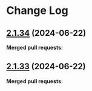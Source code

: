 # Change Log

## [2.1.34](https://github.com/networknt/light-lambda-native/tree/2.1.34) (2024-06-22)


**Merged pull requests:**


## [2.1.33](https://github.com/networknt/light-lambda-native/tree/2.1.33) (2024-06-22)

**Merged pull requests:**
